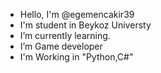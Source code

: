 -  Hello, I'm @egemencakir39
-  I'm student in Beykoz Universty
-  I’m currently learning.
-  I’m Game developer
-  I'm Working in "Python,C#"

<!---
egemencakir39/egemencakir39 is a ✨ special ✨ repository because its `README.md` (this file) appears on your GitHub profile.
You can click the Preview link to take a look at your changes.
--->
